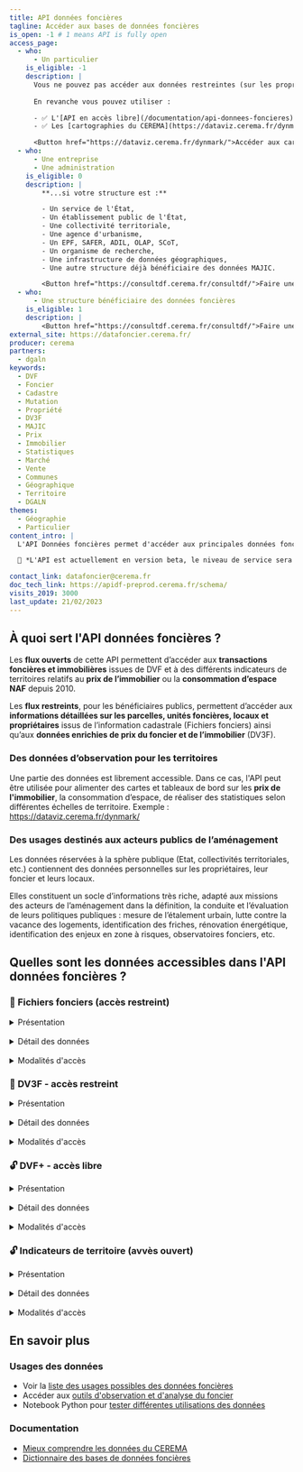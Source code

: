 ```yaml
---
title: API données foncières
tagline: Accéder aux bases de données foncières
is_open: -1 # 1 means API is fully open
access_page: 
  - who:
      - Un particulier
    is_eligible: -1
    description: |
      Vous ne pouvez pas accéder aux données restreintes (sur les propriétaires et les locaux).
      
      En revanche vous pouvez utiliser : 

      - ✅ L'[API en accès libre](/documentation/api-donnees-foncieres)
      - ✅ Les [cartographies du CEREMA](https://dataviz.cerema.fr/dynmark/)

      <Button href="https://dataviz.cerema.fr/dynmark/">Accéder aux cartographies</Button>
  - who:
      - Une entreprise
      - Une administration
    is_eligible: 0
    description: |
        **...si votre structure est :**

        - Un service de l'État,
        - Un établissement public de l'État,
        - Une collectivité territoriale,
        - Une agence d'urbanisme,
        - Un EPF, SAFER, ADIL, OLAP, SCoT,
        - Un organisme de recherche,
        - Une infrastructure de données géographiques,
        - Une autre structure déjà bénéficiaire des données MAJIC.

        <Button href="https://consultdf.cerema.fr/consultdf/">Faire une demande</Button>
  - who:
      - Une structure bénéficiaire des données foncières
    is_eligible: 1
    description: |
        <Button href="https://consultdf.cerema.fr/consultdf/">Faire une demande</Button>
external_site: https://datafoncier.cerema.fr/
producer: cerema
partners: 
  - dgaln
keywords:
  - DVF
  - Foncier
  - Cadastre
  - Mutation
  - Propriété
  - DV3F
  - MAJIC
  - Prix
  - Immobilier
  - Statistiques
  - Marché
  - Vente
  - Communes
  - Géographique
  - Territoire
  - DGALN
themes:
  - Géographie
  - Particulier
content_intro: |
  L'API Données foncières permet d'accéder aux principales données foncières, d’origine fiscale, enrichies par le Cerema et la Direction Générale de l’Aménagement, du Logement et de la Nature (DGALN).

  🧪 *L'API est actuellement en version beta, le niveau de service sera progressivement amélioré au cours de l'année 2023.*

contact_link: datafoncier@cerema.fr 
doc_tech_link: https://apidf-preprod.cerema.fr/schema/
visits_2019: 3000
last_update: 21/02/2023
---
```


## À quoi sert l'API données foncières ?

Les **flux ouverts** de cette API permettent d’accéder aux **transactions foncières et immobilières** issues de DVF et à des différents indicateurs de territoires relatifs au **prix de l’immobilier** ou la **consommation d’espace NAF** depuis 2010. 

Les **flux restreints**, pour les bénéficiaires publics, permettent d’accéder aux **informations détaillées sur les parcelles, unités foncières, locaux et propriétaires** issus de l’information cadastrale (Fichiers fonciers) ainsi qu’aux **données enrichies de prix du foncier et de l’immobilier** (DV3F).

### Des données d’observation pour les territoires

Une partie des données est librement accessible. Dans ce cas, l'API peut être utilisée pour alimenter des cartes et tableaux de bord sur les **prix de l'immobilier**, la consommation d’espace, de réaliser des statistiques selon différentes échelles de territoire. Exemple : https://dataviz.cerema.fr/dynmark/

### Des usages destinés aux acteurs publics de l’aménagement

Les données réservées à la sphère publique (Etat, collectivités territoriales, etc.) contiennent des données personnelles sur les propriétaires, leur foncier et leurs locaux. 

Elles constituent un socle d’informations très riche, adapté aux missions des acteurs de l’aménagement dans la définition, la conduite et l’évaluation de leurs politiques publiques : mesure de l’étalement urbain, lutte contre la vacance des logements, identification des friches, rénovation énergétique, identification des enjeux en zone à risques, observatoires fonciers, etc.

## Quelles sont les données accessibles dans l'API données foncières ?

### 🔐 Fichiers fonciers (accès restreint)

<details> 
    <summary>Présentation</summary>
    <p>
Il s'agit des données "MAJIC" enrichies.
<p>
Les Fichiers fonciers décrivent de manière détaillée le foncier, les locaux ainsi que les différents droits de propriété qui leur sont liés. Ils sont aujourd’hui devenus essentiels dans de nombreux domaines tels que l’occupation du sol, l’aménagement, le logement, le risque et l’énergie.
</details>

<br>

<details> 
    <summary>Détail des données</summary>
    <p>
    - parcelle (en geojson et json)
    - tableau unifié parcellaire (en geojson et json)
</details>

<br>

<details> 
    <summary>Modalités d'accès</summary>
    <p>
    Ces données sont en accès restreint, réservées à un usage dans le cadre d'une mission de service public.
    <p>
    **Les bénéficiaires des données foncières sont parmi les structures suivantes :**

    - Services de l'État,
    - Établissements publics de l'État,
    - Collectivités territoriales,
    - Agences d'urbanisme,
    - EPF, SAFER, ADIL, OLAP, SCoT,
    - Organismes de recherche,
    - Infrastructures de données géographiques,
    - Autres structures bénéficiaires de MAJIC.

<Button href="/les-api/api-donnees-foncieres/demande-acces">Demander un accès</Button>

</details>


### 🔐 DV3F - accès restreint

<details> 
    <summary>Présentation</summary>
DV3F est un modèle qui enrichit la donnée source DVF avec les variables des Fichiers fonciers pour une caractérisation plus fine des biens : informations sur les acheteurs et les vendeurs ainsi que sur la contextualisation des transactions (constructions ou démolition de locaux suite à la vente, aménagement de parcelles, stabilité, etc...).
</details>

<br>

<details> 
    <summary>Détail des données</summary>
    <p>
    **DV3F - Géomutations : ** Retourne, en GeoJSON, les mutations pour la commune ou l'emprise rectangulaire demandée
    <p>
    **DV3F - Mutations :** Retourne les mutations issues de DV3F pour la commune ou l'emprise rectangulaire demandée
    <p>
    **DVF - IdMutations :** Retourne la mutation issue de DV3F pour l'identifiant de mutation demandé
</details>

<br>

<details> 
    <summary>Modalités d'accès</summary>
    <p>
    Ces données sont en accès restreint, réservées à un usage dans le cadre d'une mission de service public.
    <p>
    **Les bénéficiaires des données foncières sont parmi les structures suivantes :**

    - Services de l'État,
    - Établissements publics de l'État,
    - Collectivités territoriales,
    - Agences d'urbanisme,
    - EPF, SAFER, ADIL, OLAP, SCoT,
    - Organismes de recherche,
    - Infrastructures de données géographiques,
    - Autres structures bénéficiaires de MAJIC.

<Button href="/les-api/api-donnees-foncieres/demande-acces">Demander un accès</Button>

</details>

### 🔓 DVF+ - accès libre

<details> 
    <summary>Présentation</summary>
    <p>
"DVF+ open-data" permet d'accéder librement à la donnée [Demandes de valeurs foncières](https://www.data.gouv.fr/fr/datasets/demandes-de-valeurs-foncieres/), sous la forme d'une base de données géolocalisée aisément exploitable pour l'observation des marchés fonciers et immobiliers.
<p>
Ce modèle, développé pour faciliter les analyses, fournit notamment une table des mutations dans laquelle chaque ligne correspond aux informations et à la localisation d'une transaction.
<p>
La géolocalisation s'appuie sur les différents millésimes du Plan cadastral informatisé également disponibles en open-data sur data.gouv.fr.
</details>

<br>

<details> 
    <summary>Détail des données</summary>
    <p>
    **DVF+ - Géomutations : ** Retourne, en GeoJSON, les mutations pour la commune ou l'emprise rectangulaire demandée
    <p>
    **DVF+ - Mutations :** Retourne les mutations pour la commune ou l'emprise rectangulaire demandée
    <p>
    **DVF+ - IdMutations :** Retourne la mutation pour l'identifiant de mutation demandé
</details>

<br>

<details> 
    <summary>Modalités d'accès</summary>
    <p>
    Ces données sont en accès libre
    <p>
    <Button href="/documentation/api-donnees-foncieres">Accéder à l'API</Button>
</details>

### 🔓 Indicateurs de territoire (avvès ouvert)

<details> 
    <summary>Présentation</summary>
    <p>
Les indicateurs agrégés proposés correspondent aux [données de consommation d’espace](https://artificialisation.developpement-durable.gouv.fr/) issus des Fichiers fonciers et [les indicateurs de prix de l’immobiliers](https://cartagene.cerema.fr/portal/apps/instant/portfolio/index.html?appid=670464db4dff42279b10de3c0bea0d2e) issus de DV3F.
<p>
Ces données sont disponibles sur différentes périmètres administratifs et pour différentes périodes à partir de 2010.
</details>

<br>

<details> 
    <summary>Détail des données</summary>
    <p>
    - Indicateurs de consommation d'espace par commune et par département
    <p>
    - Indicateurs annuels DV3F par commune, département, région et EPCI
</details>

<br>

<details> 
    <summary>Modalités d'accès</summary>
    <p>
    Ces données sont en accès libre
    <p>
    <Button href="/documentation/api-donnees-foncieres">Accéder à l'API</Button>
</details>

## En savoir plus

### Usages des données

- Voir la [liste des usages possibles des données foncières](https://datafoncier.cerema.fr/usages)
- Accéder aux [outils d'observation et d'analyse du foncier](https://datafoncier.cerema.fr/les-outils-dobservation-et-danalyse-du-foncier)
- Notebook Python pour [tester différentes utilisations des données](https://nbviewer.org/gist/aherman59/fc52ff258a91063d3d3d89c61fa5ad35)

### Documentation

- [Mieux comprendre les données du CEREMA](https://datafoncier.cerema.fr/donnees)
- [Dictionnaire des bases de données foncières](http://doc-datafoncier.cerema.fr/)
 


